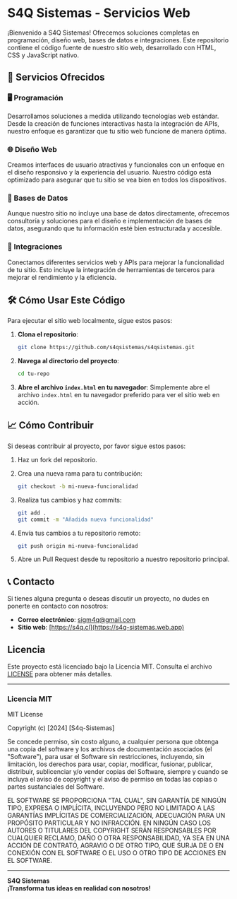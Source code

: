 # S4Q Sistemas - Servicios Web

¡Bienvenido a S4Q Sistemas! Ofrecemos soluciones completas en programación, diseño web, bases de datos e integraciones. Este repositorio contiene el código fuente de nuestro sitio web, desarrollado con HTML, CSS y JavaScript nativo.

## 🚀 Servicios Ofrecidos

### 🖥️ Programación

Desarrollamos soluciones a medida utilizando tecnologías web estándar. Desde la creación de funciones interactivas hasta la integración de APIs, nuestro enfoque es garantizar que tu sitio web funcione de manera óptima.

### 🌐 Diseño Web

Creamos interfaces de usuario atractivas y funcionales con un enfoque en el diseño responsivo y la experiencia del usuario. Nuestro código está optimizado para asegurar que tu sitio se vea bien en todos los dispositivos.

### 💾 Bases de Datos

Aunque nuestro sitio no incluye una base de datos directamente, ofrecemos consultoría y soluciones para el diseño e implementación de bases de datos, asegurando que tu información esté bien estructurada y accesible.

### 🔗 Integraciones

Conectamos diferentes servicios web y APIs para mejorar la funcionalidad de tu sitio. Esto incluye la integración de herramientas de terceros para mejorar el rendimiento y la eficiencia.

## 🛠️ Cómo Usar Este Código

Para ejecutar el sitio web localmente, sigue estos pasos:

1. **Clona el repositorio**:
    ```bash
    git clone https://github.com/s4qsistemas/s4qsistemas.git
    ```

2. **Navega al directorio del proyecto**:
    ```bash
    cd tu-repo
    ```

3. **Abre el archivo `index.html` en tu navegador**:
    Simplemente abre el archivo `index.html` en tu navegador preferido para ver el sitio web en acción.

## 📈 Cómo Contribuir

Si deseas contribuir al proyecto, por favor sigue estos pasos:

1. Haz un fork del repositorio.
2. Crea una nueva rama para tu contribución:
    ```bash
    git checkout -b mi-nueva-funcionalidad
    ```
3. Realiza tus cambios y haz commits:
    ```bash
    git add .
    git commit -m "Añadida nueva funcionalidad"
    ```
4. Envía tus cambios a tu repositorio remoto:
    ```bash
    git push origin mi-nueva-funcionalidad
    ```

5. Abre un Pull Request desde tu repositorio a nuestro repositorio principal.

## 📞 Contacto

Si tienes alguna pregunta o deseas discutir un proyecto, no dudes en ponerte en contacto con nosotros:

- **Correo electrónico**: [sigm4q@gmail.com](mailto:sigm4q@gmail.com)
- **Sitio web**: [https://s4q.cl](https://s4q-sistemas.web.app)

## Licencia

Este proyecto está licenciado bajo la Licencia MIT. Consulta el archivo [LICENSE](LICENSE) para obtener más detalles.

---

### Licencia MIT

MIT License

Copyright (c) [2024] [S4q-Sistemas]

Se concede permiso, sin costo alguno, a cualquier persona que obtenga una copia del software y los archivos de documentación asociados (el "Software"), para usar el Software sin restricciones, incluyendo, sin limitación, los derechos para usar, copiar, modificar, fusionar, publicar, distribuir, sublicenciar y/o vender copias del Software, siempre y cuando se incluya el aviso de copyright y el aviso de permiso en todas las copias o partes sustanciales del Software.

EL SOFTWARE SE PROPORCIONA "TAL CUAL", SIN GARANTÍA DE NINGÚN TIPO, EXPRESA O IMPLÍCITA, INCLUYENDO PERO NO LIMITADO A LAS GARANTÍAS IMPLÍCITAS DE COMERCIALIZACIÓN, ADECUACIÓN PARA UN PROPÓSITO PARTICULAR Y NO INFRACCIÓN. EN NINGÚN CASO LOS AUTORES O TITULARES DEL COPYRIGHT SERÁN RESPONSABLES POR CUALQUIER RECLAMO, DAÑO O OTRA RESPONSABILIDAD, YA SEA EN UNA ACCIÓN DE CONTRATO, AGRAVIO O DE OTRO TIPO, QUE SURJA DE O EN CONEXIÓN CON EL SOFTWARE O EL USO O OTRO TIPO DE ACCIONES EN EL SOFTWARE.

---

**S4Q Sistemas**  
**¡Transforma tus ideas en realidad con nosotros!**

